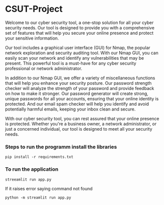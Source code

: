 # CSUT-Project

Welcome to our cyber security tool, a one-stop solution for all your cyber security needs. Our tool is designed to provide you with a comprehensive set of features that will help you secure your online presence and protect your sensitive information.

Our tool includes a graphical user interface (GUI) for Nmap, the popular network exploration and security auditing tool. With our Nmap GUI, you can easily scan your network and identify any vulnerabilities that may be present. This powerful tool is a must-have for any cyber security professional or network administrator.

In addition to our Nmap GUI, we offer a variety of miscellaneous functions that will help you enhance your security posture. Our password strength checker will analyze the strength of your password and provide feedback on how to make it stronger. Our password generator will create strong, unique passwords for all your accounts, ensuring that your online identity is protected. And our email spam checker will help you identify and avoid potentially harmful emails, keeping your inbox clean and secure.

With our cyber security tool, you can rest assured that your online presence is protected. Whether you're a business owner, a network administrator, or just a concerned individual, our tool is designed to meet all your security needs.

### Steps to run the programm install the libraries

``` pip install -r requirements.txt ```

### To run the application

``` streeamlit run app.py ```

If it raises error saying command not found 

``` python -m streamlit run app.py  ```
